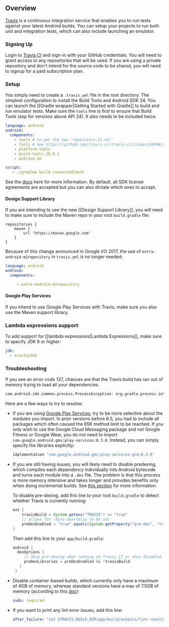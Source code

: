 ## Overview

[Travis](https://travis-ci.com/) is a continuous integration service that enables you to run tests against your latest Android builds.  You can setup your projects to run both unit and integration tests, which can also include launching an emulator.  

### Signing Up

Login to [Travis CI](https://travis-ci.com/) and sign-in with your GitHub credentials.  You will need to grant access to any repositories that will be used.  If you are using a private repository and don't intend for the source code to be shared, you will need to signup for a paid subscription plan.

### Setup

You simply need to create a `.travis.yml` file in the root directory.  The simplest configuration to install the Build Tools and Android SDK 24.   You can launch the [[Gradle wrapper|Getting Started with Gradle]] to build and run emulator tests.    Make sure the `tools` line is first to ensure that Build Tools (esp for versions above API 24).  It also needs to be included twice.

```yaml
language: android
android:
  components:
    - tools # to get the new `repository-11.xml`
    - tools # see https://github.com/travis-ci/travis-ci/issues/6040#issuecomment-219367943)
    - platform-tools
    - build-tools-26.0.1
    - android-26

script:
   - ./gradlew build connectedCheck
```

See the [docs](http://docs.travis-ci.com/user/languages/android/) here for more information.  By default, all SDK license agreements are accepted but you can also dictate which ones to accept.

#### Design Support Library

If you are intending to use the new [[Design Support Library]], you will need to make sure to include the Maven repo in your root `build.gradle` file:

```
repositories {
    maven {
        url 'https://maven.google.com'
    }
}
```

Because of this change announced in Google I/O 2017, the use of `extra-android-m2repository` in `travis.yml` is no longer needed:

```yaml
language: android
android:
  components:

     - extra-android-m2repository
```

#### Google Play Services

If you intend to use Google Play Services with Travis, make sure you also use the Maven support library.

### Lambda expressions support

To add support for [[lambda expressions|Lambda Expressions]], make sure to specify JDK 8 or higher:

```yaml
jdk:
  - oraclejdk8
```

### Troubleshooting

If you see an error code 137, chances are that the Travis build has ran out of memory trying to load all your dependencies.

```bash
com.android.ide.common.process.ProcessException: org.gradle.process.internal.ExecException: Process 'command '/usr/lib/jvm/java-7-oracle/bin/java'' finished with non-zero exit value 137
```

Here are a few ways to try to resolve:

- If you are using [Google Play Services](https://developers.google.com/android/guides/setup), try to be more selective about the modules you import.  In prior versions before 6.5, you had to include all packages which often caused the 65K method limit to be reached.  If you only wish to use the Google Cloud Messaging package and not Google Fitness or Google Wear, you do not need to import 
`com.google.android.gms:play-services:8.3.0`.  Instead, you can simply specify the libraries explicitly:

  ```gradle
  implementation 'com.google.android.gms:play-services-gcm:8.3.0'
  ```

- If you are still having issues, you will likely need to disable predexing, which compiles each dependency individually into Android bytecode and turns each module into a `.dex` file.  The problem is that this process is more memory intensive and takes longer and provides benefits only when doing incremental builds.  See  [this section](http://tools.android.com/tech-docs/new-build-system/tips#TOC-Improving-Build-Server-performance.) for more information.

  To disable pre-dexing, add this line to your root `build.gradle` to detect whether Travis is currently running:

  ```java
  ext {
      travisBuild = System.getenv("TRAVIS") == "true"
      // allows for -Dpre-dex=false to be set
      preDexEnabled = "true".equals(System.getProperty("pre-dex", "true"))
  }
  ```

  Then add this line to your `app/build.gradle`:

   ```gradle
   android {
     dexOptions {
        // Skip pre-dexing when running on Travis CI or when disabled via -Dpre-dex=false.
        preDexLibraries = preDexEnabled && !travisBuild
      }
    }
   ```


- Disable container-based builds, which currently only have a maximum of 4GB of memory, whereas standard versions have a max of 7.5GB of memory (according to this [doc](https://docs.travis-ci.com/user/ci-environment/)):

  ```yaml
  sudo: required
  ```

- If you want to print any lint error issues, add this line:

  ```yaml
  after_failure: "cat $TRAVIS_BUILD_DIR/app/build/outputs/lint-results-debug.xml"
  ```
